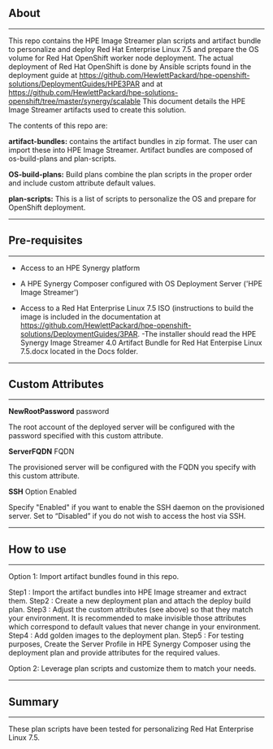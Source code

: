 ## About ##
________________________________________
This repo contains the HPE Image Streamer plan scripts and artifact bundle to personalize and deploy Red Hat Enterprise Linux 7.5 and prepare the OS volume for Red Hat OpenShift worker node deployment. The actual deployment of Red Hat OpenShift is done by Ansible scripts found in the deployment guide at https://github.com/HewlettPackard/hpe-openshift-solutions/DeploymentGuides/HPE3PAR and at https://github.com/HewlettPackard/hpe-solutions-openshift/tree/master/synergy/scalable
This document details the HPE Image Streamer artifacts used to create this solution. 

The contents of this repo are:

**artifact-bundles:** contains the artifact bundles in zip format. The user can import these into HPE Image Streamer. Artifact bundles are composed of os-build-plans and plan-scripts.

**OS-build-plans:** Build plans combine the plan scripts in the proper order and include custom attribute default values.

**plan-scripts:**  This is a list of scripts to personalize the OS and prepare for OpenShift deployment.

________________________________________
## Pre-requisites ##
________________________________________


- Access to an HPE Synergy platform


- A HPE Synergy Composer configured with OS Deployment Server ('HPE Image Streamer')
- Access to a Red Hat Enterprise Linux 7.5 ISO (instructions to build the image is included in the documentation at https://github.com/HewlettPackard/hpe-openshift-solutions/DeploymentGuides/3PAR. 
-The installer should read the HPE Synergy Image Streamer 4.0 Artifact Bundle for Red Hat Enterpise Linux 7.5.docx located in the Docs folder. 

________________________________________
## Custom Attributes ##
________________________________________

**NewRootPassword**  password

The root account of the deployed server will be configured with the password specified with this custom attribute.

**ServerFQDN**	FQDN	

The provisioned server will be configured with the FQDN you specify with this custom attribute.
	
**SSH**	Option	Enabled

Specify "Enabled" if you want to enable the SSH daemon on the provisioned server. Set to “Disabled” if you do not wish to access the host via SSH.
	
________________________________________
## How to use ##
________________________________________
Option 1: Import artifact bundles found in this repo.

Step1 : Import the artifact bundles into HPE Image streamer and extract them.
Step2 : Create a new deployment plan and attach the deploy build plan. 
Step3 : Adjust the custom attributes (see above) so that they match your environment. It is recommended to make invisible those attributes which correspond to default values that never change in your environment.
Step4 : Add golden images to the deployment plan.
Step5 : For testing purposes, Create the Server Profile in HPE Synergy Composer using the deployment plan and provide attributes for the required values.
 
Option 2: Leverage plan scripts and customize them to match your needs.
________________________________________
## Summary ##
________________________________________
These plan scripts have been tested for personalizing Red Hat Enterprise Linux 7.5.
